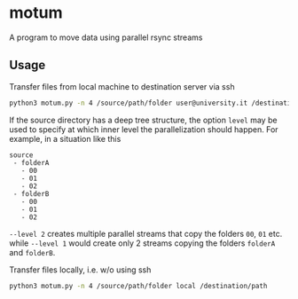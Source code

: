 # motum
A program to move data using parallel rsync streams


## Usage

Transfer files from local machine to destination server via ssh
```bash
python3 motum.py -n 4 /source/path/folder user@university.it /destination/path
```

If the source directory has a deep tree structure, the option `level` may be used to specify at which inner level the parallelization should happen. For example, in a situation like this
```
source
 - folderA
   - 00
   - 01
   - 02
 - folderB
   - 00
   - 01
   - 02
```
`--level 2` creates multiple parallel streams that copy the folders `00`, `01` etc. while `--level 1` would create only 2 streams copying the folders `folderA` and `folderB`.


Transfer files locally, i.e. w/o using ssh
```bash
python3 motum.py -n 4 /source/path/folder local /destination/path
```